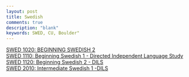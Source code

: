 ```yaml
---
layout: post
title: Swedish
comments: true
description: "blank"
keywords: SWED, CU, Boulder"
---
```

<body>
	<div><a href="../pages/SWED-1020">SWED 1020: BEGINNING SWEDISH 2</a></div>
	<div><a href="../pages/SWED-1110">SWED 1110: Beginning Swedish 1 - Directed Independent Language Study</a></div>
	<div><a href="../pages/SWED-1120">SWED 1120: Beginning Swedish 2 - DILS</a></div>
	<div><a href="../pages/SWED-2010">SWED 2010: Intermediate Swedish 1 -DILS</a></div>
</body>
